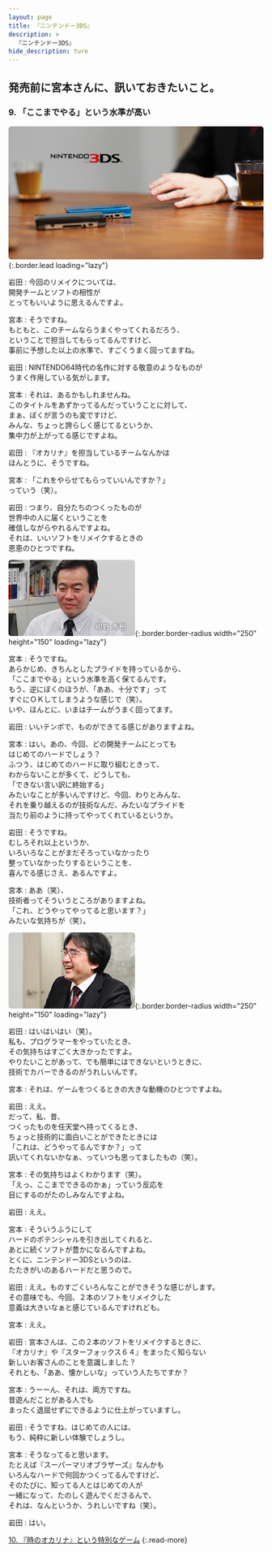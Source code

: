 ```yaml
---
layout: page
title: 『ニンテンドー3DS』
description: >
  『ニンテンドー3DS』
hide_description: ture
---
```


## 発売前に宮本さんに、訊いておきたいこと。

### 9. 「ここまでやる」という水準が高い

![](/interviews/jp/3ds/hardware/vol1/img/mainvisual9.jpg){:.border.lead loading="lazy"}

岩田
: 今回のリメイクについては、<br>開発チームとソフトの相性が<br>とってもいいように思えるんですよ。

宮本
: そうですね。<br>もともと、このチームならうまくやってくれるだろう、<br>ということで担当してもらってるんですけど、<br>事前に予想した以上の水準で、すごくうまく回ってますね。

岩田
: NINTENDO64時代の名作に対する敬意のようなものが<br>うまく作用している気がします。

宮本
: それは、あるかもしれませんね。<br>このタイトルをあずかってるんだっていうことに対して、<br>まぁ、ぼくが言うのも変ですけど、<br>みんな、ちょっと誇らしく感じてるというか、<br>集中力が上がってる感じですよね。

岩田
: 『オカリナ』を担当しているチームなんかは<br>ほんとうに、そうですね。

宮本
: 「これをやらせてもらっていいんですか？」<br>っていう（笑）。

岩田
: つまり、自分たちのつくったものが<br>世界中の人に届くということを<br>確信しながらやれるんですよね。<br>それは、いいソフトをリメイクするときの<br>恩恵のひとつですね。

![](/interviews/jp/3ds/hardware/vol1/img/photo19.jpg){:.border.border-radius width="250" height="150"  loading="lazy"}

宮本
: そうですね。<br>あらかじめ、きちんとしたプライドを持っているから、<br>「ここまでやる」という水準を高く保てるんです。<br>もう、逆にぼくのほうが、「ああ、十分です」って<br>すぐにＯＫしてしまうような感じで（笑）。<br>いや、ほんとに、いまはチームがうまく回ってます。

岩田
: いいテンポで、ものができてる感じがありますよね。

宮本
: はい。あの、今回、どの開発チームにとっても<br>はじめてのハードでしょう？<br>ふつう、はじめてのハードに取り組むときって、<br>わからないことが多くて、どうしても、<br>「できない言い訳に終始する」<br>みたいなことが多いんですけど、今回、わりとみんな、<br>それを乗り越えるのが技術なんだ、みたいなプライドを<br>当たり前のように持ってやってくれているというか。

岩田
: そうですね。<br>むしろそれ以上というか、<br>いろいろなことがまだそろっていなかったり<br>整っていなかったりするということを、<br>喜んでる感じさえ、あるんですよ。

宮本
: ああ（笑）、<br>技術者ってそういうところがありますよね。<br>「これ、どうやってやってると思います？」<br>みたいな気持ちが（笑）。

![](/interviews/jp/3ds/hardware/vol1/img/photo20.jpg){:.border.border-radius width="250" height="150"  loading="lazy"}

岩田
: はいはいはい（笑）。<br>私も、プログラマーをやっていたとき、<br>その気持ちはすごく大きかったですよ。<br>やりたいことがあって、でも簡単にはできないというときに、<br>技術でカバーできるのがうれしいんです。

宮本
: それは、ゲームをつくるときの大きな動機のひとつですよね。

岩田
: ええ。<br>だって、私、昔、<br>つくったものを任天堂へ持ってくるとき、<br>ちょっと技術的に面白いことができたときには<br>「これは、どうやってるんですか？」って<br>訊いてくれないかなぁ、っていつも思ってましたもの（笑）。

宮本
: その気持ちはよくわかります（笑）。<br>「えっ、ここまでできるのかぁ」っていう反応を<br>目にするのがたのしみなんですよね。

岩田
: ええ。

宮本
: そういうふうにして<br>ハードのポテンシャルを引き出してくれると、<br>あとに続くソフトが豊かになるんですよね。<br>とくに、ニンテンドー3DSというのは、<br>たたきがいのあるハードだと思うので。

岩田
: ええ。ものすごくいろんなことができそうな感じがします。<br>その意味でも、今回、２本のソフトをリメイクした<br>意義は大きいなぁと感じているんですけれども。

宮本
: ええ。

岩田
: 宮本さんは、この２本のソフトをリメイクするときに、<br>『オカリナ』や『スターフォックス６４』をまったく知らない<br>新しいお客さんのことを意識しました？<br>それとも、「ああ、懐かしいな」っていう人たちですか？

宮本
: うーーん、それは、両方ですね。<br>昔遊んだことがある人でも<br>まったく退屈せずにできるように仕上がっていますし。

岩田
: そうですね、はじめての人には、<br>もう、純粋に新しい体験でしょうし。

宮本
: そうなってると思います。<br>たとえば『スーパーマリオブラザーズ』なんかも<br>いろんなハードで何回かつくってるんですけど、<br>そのたびに、知ってる人とはじめての人が<br>一緒になって、たのしく遊んでくださるんで、<br>それは、なんというか、うれしいですね（笑）。

岩田
: はい。



[10. 『時のオカリナ』という特別なゲーム](10.md)
{:.read-more}


